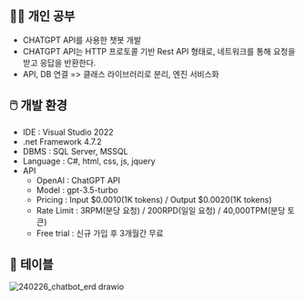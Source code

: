 ## 👩‍💻 개인 공부
- CHATGPT API를 사용한 챗봇 개발
- CHATGPT API는 HTTP 프로토콜 기반 Rest API 형태로, 네트워크를 통해 요청을 받고 응답을 반환한다.
- API, DB 연결 => 클래스 라이브러리로 분리, 엔진 서비스화


## 🖱️ 개발 환경
- IDE : Visual Studio 2022
- .net Framework 4.7.2
- DBMS : SQL Server, MSSQL
- Language : C#, html, css, js, jquery
- API
  - OpenAI : ChatGPT API
  - Model : gpt-3.5-turbo
  - Pricing : Input $0.0010(1K tokens) / Output $0.0020(1K tokens)
  - Rate Limit : 3RPM(분당 요청) / 200RPD(일일 요청) / 40,000TPM(분당 토큰)
  - Free trial : 신규 가입 후 3개월간 무료
 

## 📜 테이블
![240226_chatbot_erd drawio](https://github.com/yeonily/ChatBot/assets/109491137/baa8653e-aadb-4082-9131-d3d59d97f795)
